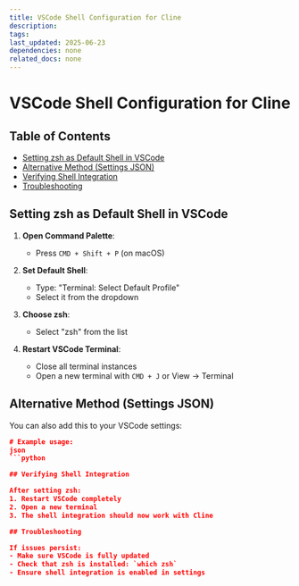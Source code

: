 ```yaml
---
title: VSCode Shell Configuration for Cline
description: 
tags: 
last_updated: 2025-06-23
dependencies: none
related_docs: none
---
```


# VSCode Shell Configuration for Cline


## Table of Contents

- [Setting zsh as Default Shell in VSCode](#setting-zsh-as-default-shell-in-vscode)
- [Alternative Method (Settings JSON)](#alternative-method-(settings-json))
- [Verifying Shell Integration](#verifying-shell-integration)
- [Troubleshooting](#troubleshooting)

## Setting zsh as Default Shell in VSCode

1. **Open Command Palette**:
   - Press `CMD + Shift + P` (on macOS)

2. **Set Default Shell**:
   - Type: "Terminal: Select Default Profile"
   - Select it from the dropdown

3. **Choose zsh**:
   - Select "zsh" from the list

4. **Restart VSCode Terminal**:
   - Close all terminal instances
   - Open a new terminal with `CMD + J` or View → Terminal

## Alternative Method (Settings JSON)

You can also add this to your VSCode settings:

```json
# Example usage:
json
```python

## Verifying Shell Integration

After setting zsh:
1. Restart VSCode completely
2. Open a new terminal
3. The shell integration should now work with Cline

## Troubleshooting

If issues persist:
- Make sure VSCode is fully updated
- Check that zsh is installed: `which zsh`
- Ensure shell integration is enabled in settings
